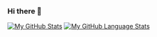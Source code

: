### Hi there 👋

[![My GitHub Stats](https://github-readme-stats.vercel.app/api/?username=13011brett&count_private=true&theme=tokyonight&showicons=true)]()
[![My GitHub Language Stats](https://github-readme-stats.vercel.app/api/top-langs/?username=13011brett&langs_count=5&theme=tokyonight)]()


<!--
**13011brett/13011brett** is a ✨ _special_ ✨ repository because its `README.md` (this file) appears on your GitHub profile.

Here are some ideas to get you started:

- 🔭 I’m currently working on ...
- 🌱 I’m currently learning ...
- 👯 I’m looking to collaborate on ...
- 🤔 I’m looking for help with ...
- 💬 Ask me about ...
- 📫 How to reach me: ...
- 😄 Pronouns: ...
- ⚡ Fun fact: ...
-->
